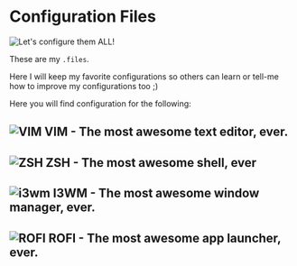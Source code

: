 # Configuration Files


![Let's configure them ALL!](https://github.com/gabrsar/dotfiles/blob/master/imgs/meme.jpg?raw=true)

These are my `.files`.

Here I will keep my favorite configurations so others can learn or tell-me how to improve my configurations too ;)

Here you will find configuration for the following:

## ![VIM](https://github.com/gabrsar/dotfiles/blob/master/imgs/Vimlogo.png?raw=true) VIM - The most awesome text editor, ever.
## ![ZSH](https://github.com/gabrsar/dotfiles/blob/master/imgs/zsh.jpg?raw=true) ZSH - The most awesome shell, ever
## ![i3wm](https://github.com/gabrsar/dotfiles/blob/master/imgs/i3wm.png?raw=true) I3WM - The most awesome window manager, ever.
## ![ROFI](https://github.com/gabrsar/dotfiles/blob/master/imgs/rofi-large.png?raw=true) ROFI - The most awesome app launcher, ever.



